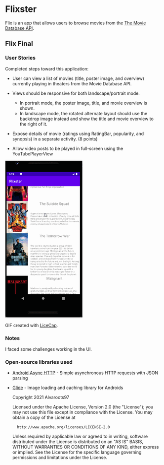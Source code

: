 # Flixster
Flix is an app that allows users to browse movies from the [The Movie Database API](http://docs.themoviedb.apiary.io/#).

## Flix Final

### User Stories
Completed steps toward this application:

- User can view a list of movies (title, poster image, and overview) currently playing in theaters from the Movie Database API.


- Views should be responsive for both landscape/portrait mode.
   - In portrait mode, the poster image, title, and movie overview is shown.
   - In landscape mode, the rotated alternate layout should use the backdrop image instead and show the title and movie overview to the right of it.
- Expose details of movie (ratings using RatingBar, popularity, and synopsis) in a separate activity. (8 points)

- Allow video posts to be played in full-screen using the YouTubePlayerView


<img src="flixFinal-walkthrough.gif" width=250><br>

GIF created with [LiceCap](http://www.cockos.com/licecap/).

### Notes
I faced some challenges working in the UI.

### Open-source libraries used

- [Android Async HTTP](https://github.com/codepath/CPAsyncHttpClient) - Simple asynchronous HTTP requests with JSON parsing
- [Glide](https://github.com/bumptech/glide) - Image loading and caching library for Androids


    Copyright 2021 Alvaroots97

    Licensed under the Apache License, Version 2.0 (the "License");
    you may not use this file except in compliance with the License.
    You may obtain a copy of the License at

        http://www.apache.org/licenses/LICENSE-2.0

    Unless required by applicable law or agreed to in writing, software
    distributed under the License is distributed on an "AS IS" BASIS,
    WITHOUT WARRANTIES OR CONDITIONS OF ANY KIND, either express or implied.
    See the License for the specific language governing permissions and
    limitations under the License.
